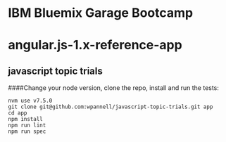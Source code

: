 # IBM Bluemix Garage Bootcamp

# angular.js-1.x-reference-app

## javascript topic trials

####Change your node version, clone the repo, install and run the tests:

````
nvm use v7.5.0
git clone git@github.com:wpannell/javascript-topic-trials.git app
cd app
npm install
npm run lint
npm run spec
````
